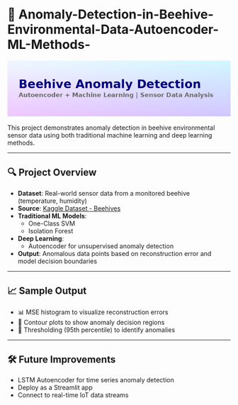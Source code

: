 # 🐝 Anomaly-Detection-in-Beehive-Environmental-Data-Autoencoder-ML-Methods-

![Project Banner](https://raw.githubusercontent.com/snsamia/Anomaly-Detection-in-Beehive-Environmental-Data-Autoencoder-ML-Methods-/main/beehive_project_banner_fancy.png)



This project demonstrates anomaly detection in beehive environmental sensor data using both traditional machine learning and deep learning methods.

---

## 🔍 Project Overview

- **Dataset**: Real-world sensor data from a monitored beehive (temperature, humidity)
- **Source**: [Kaggle Dataset - Beehives](https://www.kaggle.com/datasets/vivovinco/beehives/data)
- **Traditional ML Models**:
  - One-Class SVM
  - Isolation Forest
- **Deep Learning**:
  - Autoencoder for unsupervised anomaly detection
- **Output**: Anomalous data points based on reconstruction error and model decision boundaries

---

## 📈 Sample Output

- 📊 MSE histogram to visualize reconstruction errors  
- 🎯 Contour plots to show anomaly decision regions  
- 🧠 Thresholding (95th percentile) to identify anomalies

---

 ##  🛠️ Future Improvements
 
- LSTM Autoencoder for time series anomaly detection
- Deploy as a Streamlit app
- Connect to real-time IoT data streams




